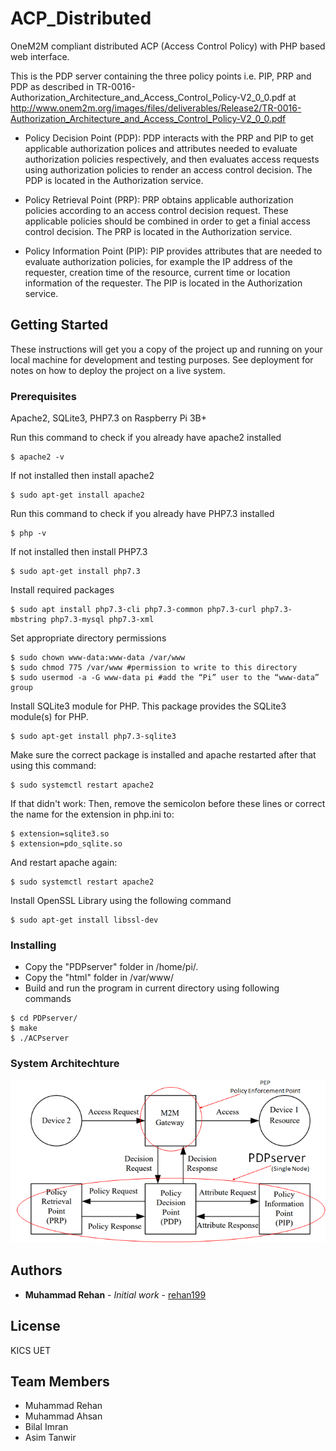 # ACP_Distributed
OneM2M compliant distributed ACP (Access Control Policy) with PHP based web interface.

This is the PDP server containing the three policy points i.e. PIP, PRP and PDP as described in TR-0016-Authorization_Architecture_and_Access_Control_Policy-V2_0_0.pdf at http://www.onem2m.org/images/files/deliverables/Release2/TR-0016-Authorization_Architecture_and_Access_Control_Policy-V2_0_0.pdf

- Policy Decision Point (PDP):
PDP interacts with the PRP and PIP to get applicable authorization polices and attributes needed to evaluate authorization policies respectively, and then evaluates access requests using authorization policies to render an access control decision. The PDP is located in the Authorization service.

- Policy Retrieval Point (PRP):
PRP obtains applicable authorization policies according to an access control decision request. These applicable policies should be combined in order to get a finial access control decision. The PRP is located in the Authorization service.

- Policy Information Point (PIP):
PIP provides attributes that are needed to evaluate authorization policies, for example the IP address of the requester, creation time of the resource, current time or location information of the requester. The PIP is located in the Authorization service.


## Getting Started

These instructions will get you a copy of the project up and running on your local machine for development and testing purposes. See deployment for notes on how to deploy the project on a live system.

### Prerequisites

Apache2, SQLite3, PHP7.3 on Raspberry Pi 3B+

Run this command to check if you already have apache2 installed
```
$ apache2 -v
```
If not installed then install apache2
```
$ sudo apt-get install apache2
```

Run this command to check if you already have PHP7.3 installed
```
$ php -v
```
If not installed then install PHP7.3
```
$ sudo apt-get install php7.3
```
Install required packages
```
$ sudo apt install php7.3-cli php7.3-common php7.3-curl php7.3-mbstring php7.3-mysql php7.3-xml
```
Set appropriate directory permissions
```
$ sudo chown www-data:www-data /var/www
$ sudo chmod 775 /var/www #permission to write to this directory
$ sudo usermod -a -G www-data pi #add the “Pi” user to the “www-data” group
```
Install SQLite3 module for PHP. This package provides the SQLite3 module(s) for PHP.
```
$ sudo apt-get install php7.3-sqlite3
```
Make sure the correct package is installed and apache restarted after that using this command:
```
$ sudo systemctl restart apache2
```
If that didn't work:
Then, remove the semicolon before these lines or correct the name for the extension in php.ini to:
```
$ extension=sqlite3.so
$ extension=pdo_sqlite.so
```
And restart apache again:
```
$ sudo systemctl restart apache2
```
Install OpenSSL Library using the following command
```
$ sudo apt-get install libssl-dev
```

### Installing

- Copy the "PDPserver" folder in /home/pi/. 
- Copy the "html" folder in /var/www/
- Build and run the program in current directory using following commands 

```
$ cd PDPserver/
$ make
$ ./ACPserver
``` 


### System Architechture

![Alt text](SystemArchitechture.jpg?raw=true "System Architechture")

## Authors

* **Muhammad Rehan** - *Initial work* - [rehan199](https://github.com/rehan199)

## License

KICS UET

## Team Members
- Muhammad Rehan
- Muhammad Ahsan
- Bilal Imran
- Asim Tanwir
